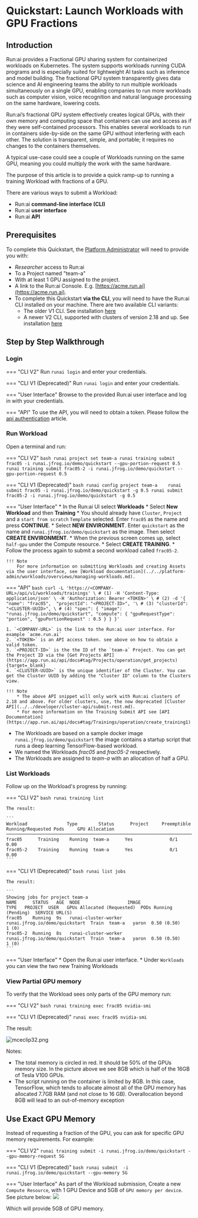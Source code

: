 # Quickstart: Launch Workloads with GPU Fractions
 
## Introduction

Run:ai provides a Fractional GPU sharing system for containerized workloads on Kubernetes. The system supports workloads running CUDA programs and is especially suited for lightweight AI tasks such as inference and model building. The fractional GPU system transparently gives data science and AI engineering teams the ability to run multiple workloads simultaneously on a single GPU, enabling companies to run more workloads such as computer vision, voice recognition and natural language processing on the same hardware, lowering costs.

Run:ai’s fractional GPU system effectively creates logical GPUs, with their own memory and computing space that containers can use and access as if they were self-contained processors. This enables several workloads to run in containers side-by-side on the same GPU without interfering with each other. The solution is transparent, simple, and portable; it requires no changes to the containers themselves.

A typical use-case could see a couple of Workloads running on the same GPU, meaning you could multiply the work with the same hardware.

The purpose of this article is to provide a quick ramp-up to running a training Workload with fractions of a GPU.  

There are various ways to submit a  Workload:

* Run:ai __command-line interface (CLI)__
* Run:ai __user interface__
* Run:ai __API__ 

## Prerequisites

To complete this Quickstart, the [Platform Administrator](../../platform-admin/overview.md) will need to provide you with:

* _Researcher_ access to Run:ai 
* To a Project named "team-a"
* With at least 1 GPU assigned to the project. 
* A link to the Run:ai Console. E.g. [https://acme.run.ai](https://acme.run.ai).
* To complete this Quickstart __via the CLI__, you will need to have the Run:ai CLI installed on your machine. There are two available CLI variants:
    * The older V1 CLI. See installation [here](../../admin/researcher-setup/cli-install.md)
    * A newer V2 CLI, supported with clusters of version 2.18 and up. See installation [here](../../admin/researcher-setup/new-cli-install.md)


## Step by Step Walkthrough

### Login

=== "CLI V2"
    Run `runai login` and enter your credentials.

=== "CLI V1 (Deprecated)"
    Run `runai login` and enter your credentials.

=== "User Interface"
    Browse to the provided Run:ai user interface and log in with your credentials.

=== "API"
    To use the API, you will need to obtain a token. Please follow the [api authentication](../../developer/rest-auth.md) article.

### Run Workload


Open a terminal and run:

=== "CLI V2"
    ``` bash
    runai project set team-a
    runai training submit frac05 -i runai.jfrog.io/demo/quickstart --gpu-portion-request 0.5
    runai training submit frac05-2 -i runai.jfrog.io/demo/quickstart --gpu-portion-request 0.5
    ```

=== "CLI V1 (Deprecated)"
    ``` bash
    runai config project team-a   
    runai submit frac05 -i runai.jfrog.io/demo/quickstart -g 0.5
    runai submit frac05-2 -i runai.jfrog.io/demo/quickstart -g 0.5 
    ```

=== "User Interface"
    * In the Run:ai UI select __Workloads__
    * Select __New Workload__ and then __Training__
    * You should already have `Cluster`, `Project` and a `start from scratch` `Template` selected. Enter `frac05` as the name and press __CONTINUE__.
    * Select __NEW ENVIRONMENT__. Enter `quickstart` as the name and `runai.jfrog.io/demo/quickstart` as the image. Then select __CREATE ENVIRONMENT__.
    * When the previous screen comes up, select `half-gpu` under the Compute resource. 
    * Select __CREATE TRAINING__.
    * Follow the process again to submit a second workload called `frac05-2`.
    
    !!! Note
        For more information on submitting Workloads and creating Assets via the user interface, see [Workload documentation](../../platform-admin/workloads/overviews/managing-workloads.md).

=== "API"
    ``` bash
    curl -L 'https://<COMPANY-URL>/api/v1/workloads/trainings' \ # (1)
    -H 'Content-Type: application/json' \
    -H 'Authorization: Bearer <TOKEN>' \ # (2)
    -d '{ 
        "name": "frac05", 
        "projectId": "<PROJECT-ID>", '\ # (3)
        "clusterId": "<CLUSTER-UUID>", \ # (4)
        "spec": {
            "image": "runai.jfrog.io/demo/quickstart",
            "compute": {
            "gpuRequestType": "portion",
            "gpuPortionRequest" : 0.5
            }
        }
    }'
    ``` 

    1. `<COMPANY-URL>` is the link to the Run:ai user interface. For example `acme.run.ai`
    2. `<TOKEN>` is an API access token. see above on how to obtain a valid token.
    3. `<PROJECT-ID>` is the the ID of the `team-a` Project. You can get the Project ID via the [Get Projects API](https://app.run.ai/api/docs#tag/Projects/operation/get_projects){target=_blank}
    4. `<CLUSTER-UUID>` is the unique identifier of the Cluster. You can get the Cluster UUID by adding the "Cluster ID" column to the Clusters view. 

    !!! Note
        * The above API snippet will only work with Run:ai clusters of 2.18 and above. For older clusters, use, the now deprecated [Cluster API](../../developer/cluster-api/submit-rest.md).
        * For more information on the Training Submit API see [API Documentation](https://app.run.ai/api/docs#tag/Trainings/operation/create_training1) 


*   The Workloads are based on a sample docker image ``runai.jfrog.io/demo/quickstart`` the image contains a startup script that runs a deep learning TensorFlow-based workload.
*   We named the Workloads _frac05_ and _frac05-2_ respectively. 
*   The Workloads are assigned to _team-a_ with an allocation of half a GPU. 

### List Workloads

Follow up on the Workload's progress by running:

=== "CLI V2"
    ``` bash
    runai training list
    ```

    The result:

    ```
    Workload               Type        Status      Project     Preemptible      Running/Requested Pods     GPU Allocation
    ────────────────────────────────────────────────────────────────────────────────────────────────────────────────────────
    frac05      Training    Running  team-a      Yes              0/1                        0.00
    frac05-2    Training    Running  team-a      Yes              0/1                        0.00    
    ```

=== "CLI V1 (Deprecated)"
    ``` bash
    runai list jobs
    ```

    The result:

    ```
    Showing jobs for project team-a
    NAME      STATUS   AGE  NODE                  IMAGE                          TYPE   PROJECT  USER   GPUs Allocated (Requested)  PODs Running (Pending)  SERVICE URL(S)
    frac05    Running  9s   runai-cluster-worker  runai.jfrog.io/demo/quickstart  Train  team-a   yaron  0.50 (0.50)                 1 (0)
    frac05-2  Running  8s   runai-cluster-worker  runai.jfrog.io/demo/quickstart  Train  team-a   yaron  0.50 (0.50)                 1 (0)
    ```

=== "User Interface"
    * Open the Run:ai user interface.
    * Under `Workloads` you can view the two new Training Workloads

### View Partial GPU memory

To verify that the Workload sees only parts of the GPU memory run:

=== "CLI V2"
    ``` bash
    runai training exec frac05 nvidia-smi
    ```

=== "CLI V1 (Deprecated)"
    ```
    runai exec frac05 nvidia-smi
    ```

The result:

![mceclip32.png](img/mceclip32.png)

Notes:

*   The total memory is circled in red. It should be 50% of the GPUs memory size. In the picture above we see 8GB which is half of the 16GB of Tesla V100 GPUs.
*   The script running on the container is limited by 8GB. In this case, TensorFlow, which tends to allocate almost all of the GPU memory has allocated 7.7GB RAM (and not close to 16 GB). Overallocation beyond 8GB will lead to an out-of-memory exception 

## Use Exact GPU Memory

Instead of requesting a fraction of the GPU, you can ask for specific GPU memory requirements. For example:

=== "CLI V2"
    ```
    runai training submit -i runai.jfrog.io/demo/quickstart --gpu-memory-request 5G
    ```

=== "CLI V1 (Deprecated)"
    ``` bash
    runai submit  -i runai.jfrog.io/demo/quickstart --gpu-memory 5G
    ```

=== "User Interface"
    As part of the Workload submission, Create a new `Compute Resource`, with 1 GPU Device and 5GB of `GPU memory per device`. See picture below:
    ![](img/compute-resource-5gb.png)


Which will provide 5GB of GPU memory. 

